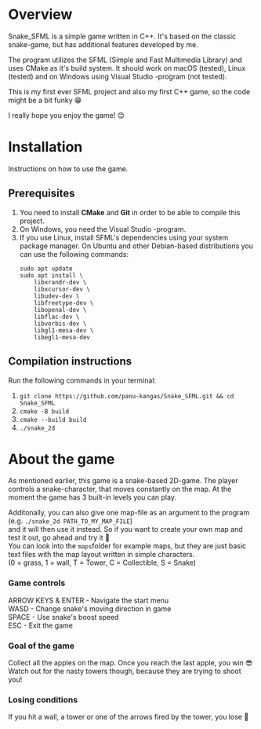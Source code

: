 # Overview  

Snake_SFML is a simple game written in C++. It's based on the classic snake-game, but has additional features developed by me.  

The program utilizes the SFML (Simple and Fast Multimedia Library) and uses CMake as it's build system. It should work on macOS (tested), Linux (tested) and on Windows using Visual Studio -program (not tested). 

This is my first ever SFML project and also my first C++ game, so the code might be a bit funky 😁  

I really hope you enjoy the game! 😊 

# Installation

Instructions on how to use the game.

## Prerequisites

1. You need to install **CMake** and **Git** in order to be able to compile this project.  
2. On Windows, you need the Visual Studio -program.  
3. If you use Linux, install SFML's dependencies using your system package manager. On Ubuntu and other Debian-based distributions you can use the following commands:
    ```
    sudo apt update
    sudo apt install \
        libxrandr-dev \
        libxcursor-dev \
        libudev-dev \
        libfreetype-dev \
        libopenal-dev \
        libflac-dev \
        libvorbis-dev \
        libgl1-mesa-dev \
        libegl1-mesa-dev
    ```

## Compilation instructions

Run the following commands in your terminal:

1. ```git clone https://github.com/panu-kangas/Snake_SFML.git && cd Snake_SFML```  
2. ```cmake -B build```  
3. ```cmake --build build```
4. ```./snake_2d```

# About the game

As mentioned earlier, this game is a snake-based 2D-game. The player controls a snake-character, that moves constantly on the map. At the moment the game has 3 built-in levels you can play.  
 
Additonally, you can also give one map-file as an argument to the program  
(e.g. ```./snake_2d PATH_TO_MY_MAP_FILE```)  
and it will then use it instead. So if you want to create your own map and test it out, go ahead and try it 🙂  
You can look into the ```maps```folder for example maps, but they are just basic text files with the map layout written in simple characters.  
(0 = grass, 1 = wall, T = Tower, C = Collectible, S = Snake)

### Game controls

ARROW KEYS & ENTER - Navigate the start menu  
WASD - Change snake's moving direction in game  
SPACE - Use snake's boost speed  
ESC - Exit the game

### Goal of the game
  
Collect all the apples on the map. Once you reach the last apple, you win 😎 
Watch out for the nasty towers though, because they are trying to shoot you!

### Losing conditions

If you hit a wall, a tower or one of the arrows fired by the tower, you lose 🙁 

